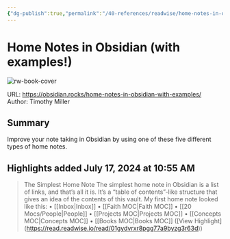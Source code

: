 ```yaml
---
{"dg-publish":true,"permalink":"/40-references/readwise/home-notes-in-obsidian-with-examples/","tags":["rw/articles"]}
---
```


# Home Notes in Obsidian (with examples!)

![rw-book-cover](https://obsidian.rocks/wp-content/uploads/2022/08/estee-janssens-zEqkUMiMxMI-unsplash.jpg)
  
URL: https://obsidian.rocks/home-notes-in-obsidian-with-examples/
Author: Timothy Miller

## Summary

Improve your note taking in Obsidian by using one of these five different types of home notes.

## Highlights added July 17, 2024 at 10:55 AM
>The Simplest Home Note
>The simplest home note in Obsidian is a list of links, and that’s all it is. It’s a “table of contents”-like structure that gives an idea of the contents of this vault. My first home note looked like this:
>• [[Inbox\|Inbox]]
>• [[Faith MOC\|Faith MOC]]
>• [[20 Mocs/People\|People]]
>• [[Projects MOC\|Projects MOC]]
>• [[Concepts MOC\|Concepts MOC]]
>• [[Books MOC\|Books MOC]] ([View Highlight] (https://read.readwise.io/read/01gydvrxr8pgg77a9byzg3r63d))


